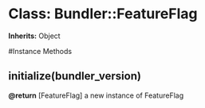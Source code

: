 # Class: Bundler::FeatureFlag
**Inherits:** Object
    




#Instance Methods
## initialize(bundler_version) [](#method-i-initialize)

**@return** [FeatureFlag] a new instance of FeatureFlag

